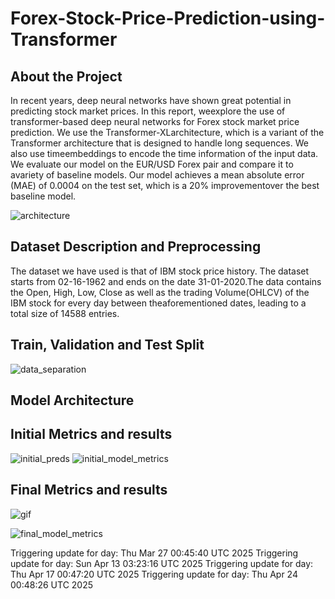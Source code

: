 # Forex-Stock-Price-Prediction-using-Transformer


## About the Project

In recent years, deep neural networks have shown great potential in predicting stock market prices. In this report, weexplore the use of transformer-based deep neural networks for Forex stock market price prediction. We use the Transformer-XLarchitecture, which is a variant of the Transformer architecture that is designed to handle long sequences. We also use timeembeddings to encode the time information of the input data. We evaluate our model on the EUR/USD Forex pair and compare it to avariety of baseline models. Our model achieves a mean absolute error (MAE) of 0.0004 on the test set, which is a 20% improvementover the best baseline model.

![architecture](https://github.com/ZoreAnuj/Stock-formers/assets/95142805/208977e0-03d6-493d-9f46-bdf1ff96d130)

## Dataset Description and Preprocessing

The dataset we have used is that of IBM stock price history. The dataset starts from 02-16-1962 and ends on the date 31-01-2020.The data contains the Open, High, Low, Close as well as the trading Volume(OHLCV) of the IBM stock for every day between theaforementioned dates, leading to a total size of 14588 entries.


## Train, Validation and Test Split
![data_separation](https://github.com/ZoreAnuj/Stock-formers/assets/95142805/2ad03053-7f12-4690-955f-0e9bcc854b87)


## Model Architecture


## Initial Metrics and results
![initial_preds](https://github.com/ZoreAnuj/Stock-formers/assets/95142805/52fc5c8f-11f8-41a0-8883-2401a4eab0ff)
![initial_model_metrics](https://github.com/ZoreAnuj/Stock-formers/assets/95142805/35e057ab-f462-4f69-b96d-f8e544ef413a)


## Final Metrics and results

![gif](https://github.com/ZoreAnuj/Stock-formers/assets/95142805/f07d1f12-7e3e-4302-abec-d75df9c711d6)

![final_model_metrics](https://github.com/ZoreAnuj/Stock-formers/assets/95142805/7313e3fa-1312-4f4d-a0f6-f5e80b675565)


Triggering update for day: Thu Mar 27 00:45:40 UTC 2025
Triggering update for day: Sun Apr 13 03:23:16 UTC 2025
Triggering update for day: Thu Apr 17 00:47:20 UTC 2025
Triggering update for day: Thu Apr 24 00:48:26 UTC 2025
